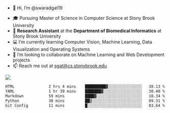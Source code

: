 - 👋 Hi, I’m @swaradgat19
<!-- - 👀 I’m interested in  -->
- 🎓 Pursuing Master of Science in Computer Science at Stony Brook University
- :microscope: **Research Assistant** at the **Department of Biomedical Informatics** at Stony Brook University 
- 💻 I’m currently learning Computer Vision, Machine Learning, Data Visualization and Operating Systems
- 💞️ I’m looking to collaborate on Machine Learning and Web Development projects 
- 📫 Reach me out at sgat@cs.stonybrook.edu

![](https://komarev.com/ghpvc/?username=your-github-username&color=green)

<!--START_SECTION:waka-->

```txt
HTML               2 hrs 4 mins    █████████▓░░░░░░░░░░░░░░░   38.13 %
YAML               1 hr 39 mins    ███████▓░░░░░░░░░░░░░░░░░   30.40 %
Markdown           59 mins         ████▓░░░░░░░░░░░░░░░░░░░░   18.34 %
Python             30 mins         ██▒░░░░░░░░░░░░░░░░░░░░░░   09.31 %
Git Config         11 mins         █░░░░░░░░░░░░░░░░░░░░░░░░   03.64 %
```

<!--END_SECTION:waka-->

<!---
swaradgat19/swaradgat19 is a ✨ special ✨ repository because its `README.md` (this file) appears on your GitHub profile.
You can click the Preview link to take a look at your changes.
--->
